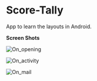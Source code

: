 # Score-Tally
App to learn the layouts in Android.

<b>Screen Shots </b>

![On_opening](https://cloud.githubusercontent.com/assets/13224901/17633747/8e800b60-60ec-11e6-9e00-3dec3080261c.png)

![On_activity](https://cloud.githubusercontent.com/assets/13224901/17633748/8ea61b70-60ec-11e6-9f80-829080195597.png)

![On_mail](https://cloud.githubusercontent.com/assets/13224901/17633746/8e49adc2-60ec-11e6-9dfc-b12897891af3.png)


